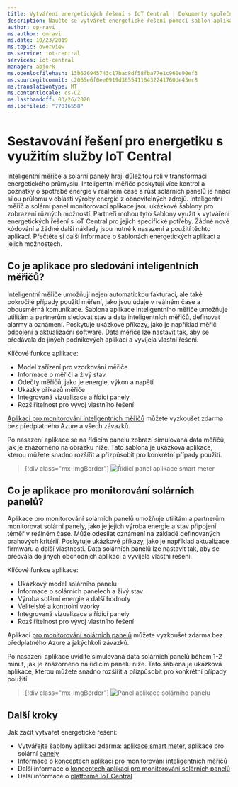 ```yaml
---
title: Vytváření energetických řešení s IoT Central | Dokumenty společnosti Microsoft
description: Naučte se vytvářet energetické řešení pomocí šablon aplikací Azure IoT Central.
author: op-ravi
ms.author: omravi
ms.date: 10/23/2019
ms.topic: overview
ms.service: iot-central
services: iot-central
manager: abjork
ms.openlocfilehash: 13b626945743c17bad8df58fba77e1c960e90ef3
ms.sourcegitcommit: c2065e6f0ee0919d36554116432241760de43ec8
ms.translationtype: MT
ms.contentlocale: cs-CZ
ms.lasthandoff: 03/26/2020
ms.locfileid: "77016558"
---
```

# <a name="build-energy-solutions-with-iot-central"></a>Sestavování řešení pro energetiku s využitím služby IoT Central 




Inteligentní měřiče a solární panely hrají důležitou roli v transformaci energetického průmyslu. Inteligentní měřiče poskytují více kontrol a poznatky o spotřebě energie v reálném čase a růst solárních panelů je hnací silou průlomu v oblasti výroby energie z obnovitelných zdrojů. Inteligentní měřič a solární panel monitorovací aplikace jsou ukázkové šablony pro zobrazení různých možností. Partneři mohou tyto šablony využít k vytváření energetických řešení s IoT Central pro jejich specifické potřeby. Žádné nové kódování a žádné další náklady jsou nutné k nasazení a použití těchto aplikací. Přečtěte si další informace o šablonách energetických aplikací a jejich možnostech.


## <a name="what-is-the-smart-meter-monitoring-application"></a>Co je aplikace pro sledování inteligentních měřičů?
 Inteligentní měřiče umožňují nejen automatickou fakturaci, ale také pokročilé případy použití měření, jako jsou údaje v reálném čase a obousměrná komunikace. Šablona aplikace inteligentního měřiče umožňuje utilitám a partnerům sledovat stav a data inteligentních měřičů, definovat alarmy a oznámení. Poskytuje ukázkové příkazy, jako je například měřič odpojení a aktualizační software. Data měřiče lze nastavit tak, aby se předávala do jiných podnikových aplikací a vyvíjela vlastní řešení. 

Klíčové funkce aplikace: 

* Model zařízení pro vzorkování měřiče 
* Informace o měřiči a živý stav 
* Odečty měřičů, jako je energie, výkon a napětí
* Ukázky příkazů měřiče 
* Integrovaná vizualizace a řídicí panely
* Rozšiřitelnost pro vývoj vlastního řešení

[Aplikaci pro monitorování inteligentních měřičů](https://apps.azureiotcentral.com/build/new/smart-meter-monitoring) můžete vyzkoušet zdarma bez předplatného Azure a všech závazků.


Po nasazení aplikace se na řídicím panelu zobrazí simulovaná data měřičů, jak je znázorněno na obrázku níže. Tato šablona je ukázková aplikace, kterou můžete snadno rozšířit a přizpůsobit pro konkrétní případy použití.

> [!div class="mx-imgBorder"]
> ![Řídicí panel aplikace smart meter](media/overview-iot-central-energy/smart-meter-app-dashboard.png)


## <a name="what-is-the-solar-panel-monitoring-application"></a>Co je aplikace pro monitorování solárních panelů?
Aplikace pro monitorování solárních panelů umožňuje utilitám a partnerům monitorovat solární panely, jako je jejich výroba energie a stav připojení téměř v reálném čase. Může odesílat oznámení na základě definovaných prahových kritérií. Poskytuje ukázkové příkazy, jako je například aktualizace firmwaru a další vlastnosti. Data solárních panelů lze nastavit tak, aby se přecvála do jiných obchodních aplikací a vyvíjela vlastní řešení. 

Klíčové funkce aplikace: 

* Ukázkový model solárního panelu 
* Informace o solárních panelech a živý stav
* Výroba solární energie a další hodnoty
* Velitelské a kontrolní vzorky
* Integrovaná vizualizace a řídicí panely
* Rozšiřitelnost pro vývoj vlastního řešení

Aplikaci [pro monitorování solárních panelů](https://apps.azureiotcentral.com/build/new/solar-panel-monitoring) můžete vyzkoušet zdarma bez předplatného Azure a jakýchkoli závazků.

Po nasazení aplikace uvidíte simulovaná data solárních panelů během 1-2 minut, jak je znázorněno na řídicím panelu níže. Tato šablona je ukázková aplikace, kterou můžete snadno rozšířit a přizpůsobit pro konkrétní případy použití. 

> [!div class="mx-imgBorder"]
> ![Panel aplikace solárního panelu](media/overview-iot-central-energy/solar-panel-app-dashboard.png)


## <a name="next-steps"></a>Další kroky
Jak začít vytvářet energetické řešení:
* Vytvářejte šablony aplikací zdarma: [aplikace smart meter](https://apps.azureiotcentral.com/build/new/smart-meter-monitoring), aplikace pro solární [panely](https://apps.azureiotcentral.com/build/new/solar-panel-monitoring)
* Informace o [konceptech aplikací pro monitorování inteligentních měřičů](https://docs.microsoft.com/azure/iot-central/energy/concept-iot-central-smart-meter-app)
* Další informace o [konceptech aplikací pro monitorování solárních panelů](https://docs.microsoft.com/azure/iot-central/energy/concept-iot-central-solar-panel-app)
* Další informace o [platformě IoT Central](https://docs.microsoft.com/azure/iot-central/)
